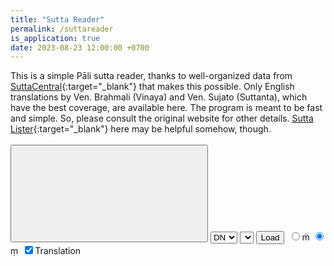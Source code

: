 ```yaml
---
title: "Sutta Reader"
permalink: /suttareader
is_application: true
date: 2023-08-23 12:00:00 +0700
---
```


This is a simple Pāli sutta reader, thanks to well-organized data from [SuttaCentral](https://suttacentral.net){:target="\_blank"} that makes this possible. Only English translations by Ven. Brahmali (Vinaya) and Ven. Sujato (Suttanta), which have the best coverage, are available here. The program is meant to be fast and simple. So, please consult the original website for other details. [Sutta Lister](/suttalister){:target="\_blank"} here may be helpful somehow, though.

<div id="toolbar" style="padding-bottom:10px;padding-top:3px;z-index:10;">
<span class="toolbarbg">
<button onClick="bcUtil.toggleToolBar(suttaReader);"><svg class="icon"><use xlink:href="/assets/fontawesome/custom.svg#window-maximize"></use></svg></button>
<select id="nikaya" onChange="suttaReader.changeNikaya();">
	<option value="vin">Vin</option>
	<option value="dn" selected>DN</option>
	<option value="mn">MN</option>
	<option value="sn">SN</option>
	<option value="an">AN</option>
	<option value="kn">KN</option>
</select>
<select id="kngroup" style="display:none;" onChange="suttaReader.changeKNGroup();">
	<option value="kp">Khuddakapāṭha</option>
	<option value="dhp">Dhammapada</option>
	<option value="ud">Udāna</option>
	<option value="iti">Itivuttaka</option>
	<option value="snp">Suttanipāta</option>
	<option value="thag">Theragāthā</option>
	<option value="thig">Therīgāthā</option>
	<option value="cp">Cariyāpiṭaka</option>
</select>
<select id="vingroup" style="display:none;" onChange="suttaReader.changeVinGroup();">
	<option value="bu-vb">Mahāvibhaṅga</option>
	<option value="bi-vb">Bhikkhunivibhaṅga</option>
	<option value="kd">Khandhaka</option>
	<option value="pvr">Parivāra</option>
</select>
<select id="groupselector" style="display:none;" onChange="suttaReader.changeGroup();"></select>
<select id="suttaselector"></select>
<button onClick="suttaReader.loadSutta();">Load</button>
<span style="padding: 3px">
<label for="mdotabove"><input type="radio" id="mdotabove" name="niggahita-radio" onClick="suttaReader.changeNiggahita();">ṁ</label>
<label for="mdotbelow"><input type="radio" id="mdotbelow" name="niggahita-radio" onClick="suttaReader.changeNiggahita();" checked>ṃ</label>
</span>
<span><label for="showtrans"><input type="checkbox" id="showtrans" onChange="suttaReader.showTrans();" checked>Translation</label></span>
</span>
</div>
<div id="textdisplay"></div>
<script src="/assets/js/suttareader.js"></script>
<script>
suttaReader.util = bcUtil;
suttaReader.bilara_url = "{{ site.bilara_url }}";
const urlSutta = suttaReader.getUrlParams();
if ("sutta" in urlSutta)
	suttaReader.setToSutta(urlSutta.sutta);
else
	suttaReader.changeNikaya();
</script>
